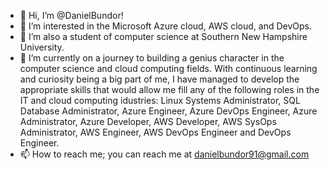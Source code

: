 - 👋 Hi, I’m @DanielBundor!
- 👀 I’m interested in the Microsoft Azure cloud, AWS cloud, and DevOps.
- 🌱 I’m also a student of computer science at Southern New Hampshire University. 
- 💞️ I’m currently on a journey to building a genius character in the computer science and cloud computing fields. With continuous learning and curiosity being a big part of me, I have managed to develop the appropriate skills that would allow me fill any of the following roles in the IT and cloud computing idustries: Linux Systems Administrator, SQL Database Administrator, Azure Engineer, Azure DevOps Engineer, Azure Administrator, Azure Developer, AWS Developer, AWS SysOps Administrator, AWS Engineer, AWS DevOps Engineer and DevOps Engineer.
- 📫 How to reach me; you can reach me at danielbundor91@gmail.com

<!---
DanielBundor/DanielBundor is a ✨ special ✨ repository because its `README.md` (this file) appears on your GitHub profile.
You can click the Preview link to take a look at your changes.
--->
